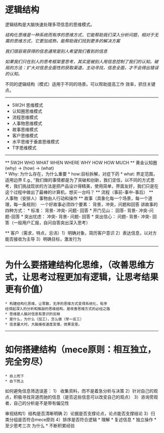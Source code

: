 # 逻辑结构
逻辑结构是大脑快速处理多项信息的思维模式。

 *结构化思维是一种系统而有序的思维方式，它能帮助我们深入分析问题，相对于无需的思维方式，它更加成熟，能帮助我们找到更多的解决方案*

*我们很容易获得的信息通常是别人希望我们看到的信息*

 *如果我们只在别人的思考框架里思考，其实是被别人用信息控制了我们的认知。破局的方法：扩大对信息全面性的获取渠道，主动寻找，信息全面，才不会得出错误的认知。*

不同的逻辑结构（模式）适用于不同的场景。可以帮助提高工作
效率，抓住关键点。
- - - -
* 5W2H 思维模式
* 认知圈思维模式
* 流程思维模式
* 人事物思维模式
* 故事思维模式
* 客户思维模式
* 水平思维于垂直思维模式
* T字思维模式 
- - - -
** 5W2H 
WHO WHAT WHEN WHERE WHY HOW HOW MUCH 
** 黄金认知圈
(why) -> (how) ->  (what)  
	* Why: 为什么存在，为什么重要
	* how:目标拆解，对症下药
	* what: 界定范围，适用边界
E.g.,   “我们做的事情都是为了突破和创新，我们坚信，以不同的方式思考，我们挑战现状的方法是把产品设计得精美，使用简单，界面友好，我们只是在这个过程中做出了最棒的计算机，想买一台吗？ 
** 流程（事前-事中-事后）
** 人事物（安排人）事物由人行动和操作
** 故事（具象化每一个场景，每一个道理，每一条规则）
     一个好故事必须四个要素： 背景，冲突，问题和回答
      讲故事的四种方式：
				* 标准： 背景- 冲突- 问题- 回答
				* 开门见山： 回答- 背景- 冲突-问题-回答
				* 突出忧虑： 冲突- 背景- 问题- 回答
				* 突出信心： 问题- 背景- 冲突- 回答（一般用户汇报，自问自答突出深入思考）
       
** 客户（需求，特点，忌讳）1）明确对象，简历客户意识 2）表达信息，以对方能否接收为主导 3）明确目标，激发行为

- - - -
# 为什么要搭建结构化思维，（改善思维方式，让思考过程更加有逻辑，让思考结果更有价值）
	* 构建结构化思维，让零散，无序的思维方式变得系统化，有序
	经得起深入的分析和推敲的思维结构，是改善思维方式的必经之路
	* 思维是人脑对信息有意识的反映
	* 是什么，为什么（加工），怎么做（举一反三）
	* 信息量大时，大脑接收速度变慢，效果变差。
- - - -
# 如何搭建结构（mece原则：相互独立，完全穷尽）
	* 自上而下
	* 自下而上
如何避免信息筛选误差：
	1） 收集资料，而不是着急分析与决策
	2）针对自己的观点，积极寻找背道而驰的信息（是否这些信息可以改变自己的观点）
	3）咨询旁观者，自己的分析是不是带有偏见性

审视结构1）结构是否清晰明确 2）论据是否支撑论点，论点能否支撑结论 3）归类分组是否符合mece原则 4）排序是否符合逻辑 
	* 理解
		* 复述信息
		* 独立操作
		* 至少思考三次 为什么
		* 不断积累经验





